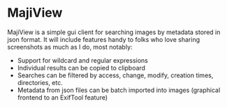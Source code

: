 # MajiView
MajiView is a simple gui client for searching images by metadata stored in json format. 
It will include features handy to folks who love sharing screenshots as much as I do, most notably:
- Support for wildcard and regular expressions
- Individual results can be copied to clipboard
- Searches can be filtered by access, change, modify, creation times, directories, etc.
- Metadata from json files can be batch imported into images (graphical frontend to an ExifTool feature)
